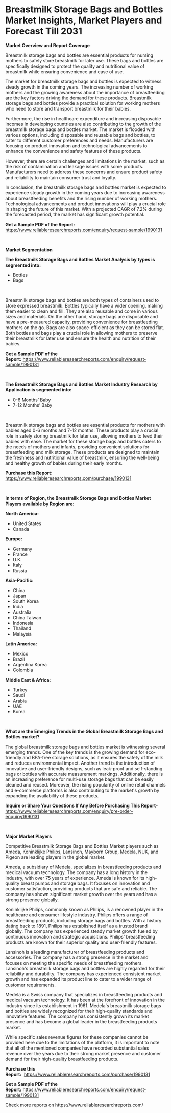 <p><h1>Breastmilk Storage Bags and Bottles Market Insights, Market Players and Forecast Till 2031</h1></p><p><strong>Market Overview and Report Coverage</strong></p>
<p><p>Breastmilk storage bags and bottles are essential products for nursing mothers to safely store breastmilk for later use. These bags and bottles are specifically designed to protect the quality and nutritional value of breastmilk while ensuring convenience and ease of use.</p><p>The market for breastmilk storage bags and bottles is expected to witness steady growth in the coming years. The increasing number of working mothers and the growing awareness about the importance of breastfeeding are the key factors driving the demand for these products. Breastmilk storage bags and bottles provide a practical solution for working mothers who need to store and transport breastmilk for their babies.</p><p>Furthermore, the rise in healthcare expenditure and increasing disposable incomes in developing countries are also contributing to the growth of the breastmilk storage bags and bottles market. The market is flooded with various options, including disposable and reusable bags and bottles, to cater to different customer preferences and needs. Manufacturers are focusing on product innovation and technological advancements to enhance the convenience and safety features of these products.</p><p>However, there are certain challenges and limitations in the market, such as the risk of contamination and leakage issues with some products. Manufacturers need to address these concerns and ensure product safety and reliability to maintain consumer trust and loyalty.</p><p>In conclusion, the breastmilk storage bags and bottles market is expected to experience steady growth in the coming years due to increasing awareness about breastfeeding benefits and the rising number of working mothers. Technological advancements and product innovations will play a crucial role in shaping the future of this market. With a projected CAGR of 7.2% during the forecasted period, the market has significant growth potential.</p></p>
<p><strong>Get a Sample PDF of the Report:</strong> <a href="https://www.reliableresearchreports.com/enquiry/request-sample/1990131">https://www.reliableresearchreports.com/enquiry/request-sample/1990131</a></p>
<p>&nbsp;</p>
<p><strong>Market Segmentation</strong></p>
<p><strong>The Breastmilk Storage Bags and Bottles Market Analysis by types is segmented into:</strong></p>
<p><ul><li>Bottles</li><li>Bags</li></ul></p>
<p>&nbsp;</p>
<p><p>Breastmilk storage bags and bottles are both types of containers used to store expressed breastmilk. Bottles typically have a wider opening, making them easier to clean and fill. They are also reusable and come in various sizes and materials. On the other hand, storage bags are disposable and have a pre-measured capacity, providing convenience for breastfeeding mothers on the go. Bags are also space-efficient as they can be stored flat. Both bottles and bags play a crucial role in allowing mothers to preserve their breastmilk for later use and ensure the health and nutrition of their babies.</p></p>
<p><strong>Get a Sample PDF of the Report:</strong>&nbsp;<a href="https://www.reliableresearchreports.com/enquiry/request-sample/1990131">https://www.reliableresearchreports.com/enquiry/request-sample/1990131</a></p>
<p>&nbsp;</p>
<p><strong>The Breastmilk Storage Bags and Bottles Market Industry Research by Application is segmented into:</strong></p>
<p><ul><li>0-6 Months’ Baby</li><li>7-12 Months’ Baby</li></ul></p>
<p>&nbsp;</p>
<p><p>Breastmilk storage bags and bottles are essential products for mothers with babies aged 0-6 months and 7-12 months. These products play a crucial role in safely storing breastmilk for later use, allowing mothers to feed their babies with ease. The market for these storage bags and bottles caters to the needs of mothers and infants, providing convenient solutions for breastfeeding and milk storage. These products are designed to maintain the freshness and nutritional value of breastmilk, ensuring the well-being and healthy growth of babies during their early months.</p></p>
<p><strong>Purchase this Report:</strong>&nbsp; <a href="https://www.reliableresearchreports.com/purchase/1990131">https://www.reliableresearchreports.com/purchase/1990131</a></p>
<p>&nbsp;</p>
<p><strong>In terms of Region, the Breastmilk Storage Bags and Bottles Market Players available by Region are:</strong></p>
<p>
    <p> <strong> North America: </strong>
        <ul>
            <li>United States</li>
            <li>Canada</li>
        </ul>
        </p> 
    <p> <strong> Europe: </strong>
        <ul>
            <li>Germany</li>
            <li>France</li>
            <li>U.K.</li>
            <li>Italy</li>
            <li>Russia</li>
        </ul>
        </p> 
    <p> <strong> Asia-Pacific: </strong>
        <ul>
            <li>China</li>
            <li>Japan</li>
            <li>South Korea</li>
            <li>India</li>
            <li>Australia</li>
            <li>China Taiwan</li>
            <li>Indonesia</li>
            <li>Thailand</li>
            <li>Malaysia</li>
        </ul>
        </p> 
    <p> <strong> Latin America: </strong>
        <ul>
            <li>Mexico</li>
            <li>Brazil</li>
            <li>Argentina Korea</li>
            <li>Colombia</li>
        </ul>
        </p> 
    <p> <strong> Middle East & Africa: </strong>
        <ul>
            <li>Turkey</li>
            <li>Saudi</li>
            <li>Arabia</li>
            <li>UAE</li>
            <li>Korea</li>
        </ul>
    </p>
    </p>
<p>&nbsp;</p>
<p><strong>What are the Emerging Trends in the Global Breastmilk Storage Bags and Bottles market?</strong></p>
<p><p>The global breastmilk storage bags and bottles market is witnessing several emerging trends. One of the key trends is the growing demand for eco-friendly and BPA-free storage solutions, as it ensures the safety of the milk and reduces environmental impact. Another trend is the introduction of innovative and user-friendly designs, such as leak-proof and self-standing bags or bottles with accurate measurement markings. Additionally, there is an increasing preference for multi-use storage bags that can be easily cleaned and reused. Moreover, the rising popularity of online retail channels and e-commerce platforms is also contributing to the market's growth by expanding the availability of these products.</p></p>
<p><strong>Inquire or Share Your Questions If Any Before Purchasing This Report</strong>- <a href="https://www.reliableresearchreports.com/enquiry/pre-order-enquiry/1990131">https://www.reliableresearchreports.com/enquiry/pre-order-enquiry/1990131</a></p>
<p>&nbsp;</p>
<p><strong>Major Market Players</strong></p>
<p><p>Competitive Breastmilk Storage Bags and Bottles Market players such as Ameda, Koninklijke Philips, Lansinoh, Mayborn Group, Medela, NUK, and Pigeon are leading players in the global market. </p><p>Ameda, a subsidiary of Medela, specializes in breastfeeding products and medical vacuum technology. The company has a long history in the industry, with over 75 years of experience. Ameda is known for its high-quality breast pumps and storage bags. It focuses on innovation and customer satisfaction, providing products that are safe and reliable. The company has shown significant market growth over the years and has a strong presence globally.</p><p>Koninklijke Philips, commonly known as Philips, is a renowned player in the healthcare and consumer lifestyle industry. Philips offers a range of breastfeeding products, including storage bags and bottles. With a history dating back to 1891, Philips has established itself as a trusted brand globally. The company has experienced steady market growth fueled by continuous innovation and strategic acquisitions. Philips' breastfeeding products are known for their superior quality and user-friendly features. </p><p>Lansinoh is a leading manufacturer of breastfeeding products and accessories. The company has a strong presence in the market and focuses on meeting the specific needs of breastfeeding mothers. Lansinoh's breastmilk storage bags and bottles are highly regarded for their reliability and durability. The company has experienced consistent market growth and has expanded its product line to cater to a wider range of customer requirements.</p><p>Medela is a Swiss company that specializes in breastfeeding products and medical vacuum technology. It has been at the forefront of innovation in the industry since its establishment in 1961. Medela's breastmilk storage bags and bottles are widely recognized for their high-quality standards and innovative features. The company has consistently grown its market presence and has become a global leader in the breastfeeding products market.</p><p>While specific sales revenue figures for these companies cannot be provided here due to the limitations of the platform, it is important to note that all of the mentioned companies have recorded substantial sales revenue over the years due to their strong market presence and customer demand for their high-quality breastfeeding products.</p></p>
<p><strong>Purchase this Report:</strong>&nbsp;&nbsp;<a href="https://www.reliableresearchreports.com/purchase/1990131">https://www.reliableresearchreports.com/purchase/1990131</a></p>
<p></p>
<p><strong>Get a Sample PDF of the Report:</strong>&nbsp;<a href="https://www.reliableresearchreports.com/enquiry/request-sample/1990131">https://www.reliableresearchreports.com/enquiry/request-sample/1990131</a></p>
<p>Check more reports on https://www.reliableresearchreports.com/</p>